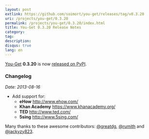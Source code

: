 ```yaml
---
layout: post
extlink: https://github.com/soimort/you-get/releases/tag/v0.3.20
uri: /projects/you-get/0.3.20
permalink: /projects/you-get/0.3.20/index.html
title: You-Get 0.3.20 Release Notes
category:
tag:
description:
disqus: true
lang: en
---
```


[You-Get](http://www.soimort.org/you-get) __0.3.20__ is now [released on PyPI](http://pypi.python.org/pypi/you-get/0.3.20).

### Changelog

*Date: 2013-08-16*

* Add support for:
    - **eHow** <http://www.ehow.com/>
    - **Khan Academy** <https://www.khanacademy.org/>
    - **TED** <http://www.ted.com/>
    - **5sing** <http://www.5sing.com/>

Many thanks to these awesome contributors: [@greatdg](https://github.com/greatdg), [@rumith](https://github.com/rumith) and [@jackyzy823](https://github.com/jackyzy823).

